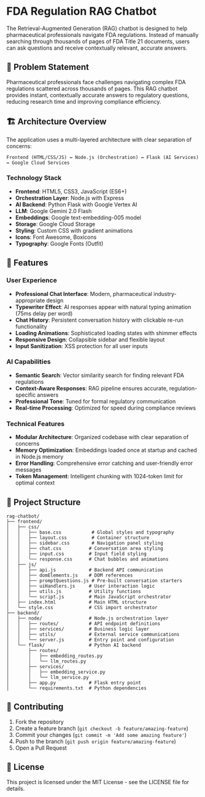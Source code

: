 # FDA Regulation RAG Chatbot

The Retrieval-Augmented Generation (RAG) chatbot is designed to help pharmaceutical professionals navigate FDA regulations. Instead of manually searching through thousands of pages of FDA Title 21 documents, users can ask questions and receive contextually relevant, accurate answers.

## 🎯 Problem Statement

Pharmaceutical professionals face challenges navigating complex FDA regulations scattered across thousands of pages. This RAG chatbot provides instant, contextually accurate answers to regulatory questions, reducing research time and improving compliance efficiency.

## 🏗️ Architecture Overview

The application uses a multi-layered architecture with clear separation of concerns:

```
Frontend (HTML/CSS/JS) ↔ Node.js (Orchestration) ↔ Flask (AI Services) ↔ Google Cloud Services
```

### Technology Stack

- **Frontend**: HTML5, CSS3, JavaScript (ES6+)
- **Orchestration Layer**: Node.js with Express
- **AI Backend**: Python Flask with Google Vertex AI
- **LLM**: Google Gemini 2.0 Flash
- **Embeddings**: Google text-embedding-005 model
- **Storage**: Google Cloud Storage
- **Styling**: Custom CSS with gradient animations
- **Icons**: Font Awesome, Boxicons
- **Typography**: Google Fonts (Outfit)

## 🚀 Features

### User Experience
- **Professional Chat Interface**: Modern, pharmaceutical industry-appropriate design
- **Typewriter Effect**: AI responses appear with natural typing animation (75ms delay per word)
- **Chat History**: Persistent conversation history with clickable re-run functionality
- **Loading Animations**: Sophisticated loading states with shimmer effects
- **Responsive Design**: Collapsible sidebar and flexible layout
- **Input Sanitization**: XSS protection for all user inputs

### AI Capabilities
- **Semantic Search**: Vector similarity search for finding relevant FDA regulations
- **Context-Aware Responses**: RAG pipeline ensures accurate, regulation-specific answers
- **Professional Tone**: Tuned for formal regulatory communication
- **Real-time Processing**: Optimized for speed during compliance reviews

### Technical Features
- **Modular Architecture**: Organized codebase with clear separation of concerns
- **Memory Optimization**: Embeddings loaded once at startup and cached in Node.js memory
- **Error Handling**: Comprehensive error catching and user-friendly error messages
- **Token Management**: Intelligent chunking with 1024-token limit for optimal context

## 📁 Project Structure

```
rag-chatbot/
├── frontend/
│   ├── css/
│   │   ├── base.css           # Global styles and typography
│   │   ├── layout.css         # Container structure
│   │   ├── sidebar.css        # Navigation panel styling
│   │   ├── chat.css          # Conversation area styling
│   │   ├── input.css         # Input field styling
│   │   └── response.css      # Chat bubbles and animations
│   ├── js/
│   │   ├── api.js            # Backend API communication
│   │   ├── domElements.js    # DOM references
│   │   ├── promptQuestions.js # Pre-built conversation starters
│   │   ├── uiHandlers.js     # User interaction logic
│   │   ├── utils.js          # Utility functions
│   │   └── script.js         # Main JavaScript orchestrator
│   ├── index.html            # Main HTML structure
│   └── style.css             # CSS import orchestrator
├── backend/
│   ├── node/                 # Node.js orchestration layer
│   │   ├── routes/           # API endpoint definitions
│   │   ├── services/         # Business logic layer
│   │   ├── utils/            # External service communications
│   │   └── server.js         # Entry point and configuration
│   └── flask/                # Python AI backend
│       ├── routes/
│       │   ├── embedding_routes.py
│       │   └── llm_routes.py
│       ├── services/
│       │   ├── embedding_service.py
│       │   └── llm_service.py
│       ├── app.py            # Flask entry point
│       └── requirements.txt  # Python dependencies
```

## 🤝 Contributing

1. Fork the repository
2. Create a feature branch (`git checkout -b feature/amazing-feature`)
3. Commit your changes (`git commit -m 'Add some amazing feature'`)
4. Push to the branch (`git push origin feature/amazing-feature`)
5. Open a Pull Request

## 📄 License

This project is licensed under the MIT License - see the LICENSE file for details.
